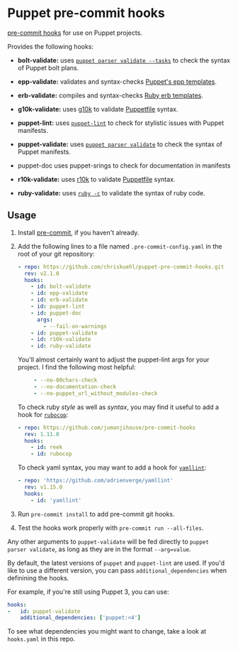 Puppet pre-commit hooks
=========

[pre-commit hooks](http://pre-commit.com/) for use on Puppet projects.

Provides the following hooks:

* **bolt-validate:** uses [`puppet parser validate --tasks`][puppet-parser] to check the syntax of
  Puppet bolt plans.

* **epp-validate:** validates and syntax-checks [Puppet's epp templates][epp].

* **erb-validate:** compiles and syntax-checks [Ruby erb templates][erb].

* **g10k-validate:** uses [g10k][g10k] to validate [Puppetfile][puppetfile] syntax.

* **puppet-lint:** uses [`puppet-lint`](http://puppet-lint.com/) to check for
  stylistic issues with Puppet manifests.

* **puppet-validate:** uses [`puppet parser validate`][puppet-parser] to check the syntax of
  Puppet manifests.

* puppet-doc uses puppet-srings to check for documentation in manifests

* **r10k-validate:** uses [r10k][r10k] to validate [Puppetfile][puppetfile] syntax.

* **ruby-validate:** uses [`ruby -c`][ruby-c] to validate the syntax of ruby code.


[epp]: https://docs.puppet.com/puppet/latest/lang_template_epp.html
[erb]: https://puppet.com/docs/puppet/latest/lang_template_erb.html
[g10k]: https://github.com/xorpaul/g10k
[puppetfile]: https://puppet.com/docs/pe/latest/puppetfile.html
[puppet-parser]: https://puppet.com/docs/puppet/latest/man/parser.html#EXAMPLES
[r10k]: https://github.com/puppetlabs/r10k
[rubocop]: https://github.com/rubocop-hq/rubocop
[ruby-c]: https://ruby-doc.org/docs/ruby-doc-bundle/Manual/man-1.4/options.html
[yamllint]: https://github.com/adrienverge/yamllint

## Usage

1. Install [pre-commit](http://pre-commit.com/), if you haven't already.

2. Add the following lines to a file named `.pre-commit-config.yaml` in the
   root of your git repository:

    ```yaml
    - repo: https://github.com/chriskuehl/puppet-pre-commit-hooks.git
      rev: v2.1.0
      hooks:
        - id: bolt-validate
        - id: epp-validate
        - id: erb-validate
        - id: puppet-lint
        - id: puppet-doc
          args:
            - --fail-on-warnings
        - id: puppet-validate
        - id: r10k-validate
        - id: ruby-validate
    ```

    You'll almost certainly want to adjust the puppet-lint args for your
    project. I find the following most helpful:

    ```yaml
         - --no-80chars-check
         - --no-documentation-check
         - --no-puppet_url_without_modules-check
    ```

    To check ruby *style* as well as *syntax*, you may find it useful
    to add a hook for [`rubocop`][rubocop]:

    ```yaml
    - repo: https://github.com/jumanjihouse/pre-commit-hooks
      rev: 1.11.0
      hooks:
        - id: reek
        - id: rubocop
    ```

    To check yaml syntax, you may want to add a hook for [`yamllint`][yamllint]:

    ```yaml
    - repo: 'https://github.com/adrienverge/yamllint'
      rev: v1.15.0
      hooks:
        - id: 'yamllint'
    ```

3. Run `pre-commit install` to add pre-commit git hooks.

4. Test the hooks work properly with `pre-commit run --all-files`.

Any other arguments to `puppet-validate` will be fed directly to
`puppet parser validate`, as long as they are in the format `--arg=value`.

By default, the latest versions of `puppet` and `puppet-lint` are used. If
you'd like to use a different version, you can pass `additional_dependencies`
when definining the hooks.

For example, if you're still using Puppet 3, you can use:

```yaml
hooks:
-   id: puppet-validate
    additional_dependencies: ['puppet:<4']
```

To see what dependencies you might want to change, take a look at
`hooks.yaml` in this repo.
